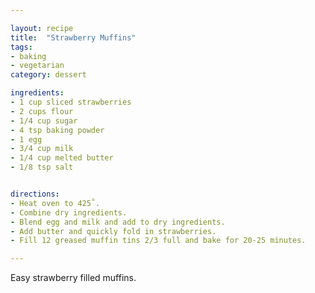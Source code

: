 ```yaml
---

layout: recipe
title:  "Strawberry Muffins"
tags: 
- baking
- vegetarian
category: dessert

ingredients:
- 1 cup sliced strawberries
- 2 cups flour
- 1/4 cup sugar
- 4 tsp baking powder
- 1 egg
- 3/4 cup milk
- 1/4 cup melted butter
- 1/8 tsp salt


directions:
- Heat oven to 425˚. 
- Combine dry ingredients. 
- Blend egg and milk and add to dry ingredients. 
- Add butter and quickly fold in strawberries. 
- Fill 12 greased muffin tins 2/3 full and bake for 20-25 minutes.

---
```


Easy strawberry filled muffins.